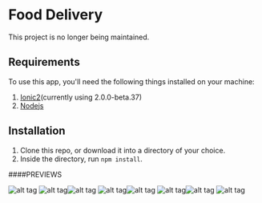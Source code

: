 # Food Delivery

This project is no longer being maintained.

## Requirements
To use this app, you'll need the following things installed on your machine:

1. [Ionic2](http://ionicframework.com/docs/v2/getting-started/installation/)(currently using 2.0.0-beta.37)
2. [Nodejs](http://nodejs.org)

## Installation
1. Clone this repo, or download it into a directory of your choice.
2. Inside the directory, run ```npm install```.

####PREVIEWS

![alt tag](http://i.imgur.com/Tqj9LTj.png)
![alt tag](http://i.imgur.com/pabdSbv.png)![alt tag](http://i.imgur.com/3Nqhdxr.png)
![alt tag](http://i.imgur.com/ojvTXPi.png)![alt tag](http://i.imgur.com/tjd1RIO.png)
![alt tag](http://i.imgur.com/DOyfoi0.png)![alt tag](http://i.imgur.com/xhSdt1j.png)
![alt tag](http://i.imgur.com/s97iSZ7.png)
